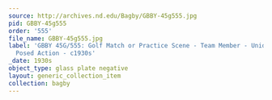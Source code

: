 ```yaml
---
source: http://archives.nd.edu/Bagby/GBBY-45g555.jpg
pid: GBBY-45g555
order: '555'
file_name: GBBY-45g555.jpg
label: 'GBBY 45G/555: Golf Match or Practice Scene - Team Member - Unidentified -
  Posed Action - c1930s'
_date: 1930s
object_type: glass plate negative
layout: generic_collection_item
collection: bagby
---
```

